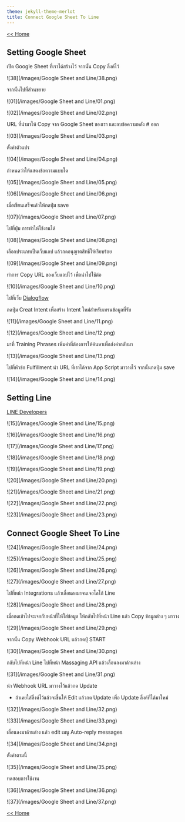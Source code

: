 ```yaml
---
theme: jekyll-theme-merlot
title: Connect Google Sheet To Line
---
```

[<< Home](https://yaikaew.github.io/index.html)

## Setting Google Sheet

เปิด Google Sheet ที่เราได้สร้างไว้ จากนั้น Copy ลิ้งค์ไว้

![38](/images/Google Sheet and Line/38.png)


จากนั้นไปที่ส่วนขยาย

![01](/images/Google Sheet and Line/01.png)

![02](/images/Google Sheet and Line/02.png)


URL ที่นำมาให้ Copy จาก Google Sheet ของเรา และลบข้อความหลัง # ออก

![03](/images/Google Sheet and Line/03.png)


ตั้งค่าตัวแปร

![04](/images/Google Sheet and Line/04.png)


กำหนดว่าให้แสดงข้อความแบบใด

![05](/images/Google Sheet and Line/05.png)

![06](/images/Google Sheet and Line/06.png)


เมื่อเขียนเสร็จแล้วให้กดปุ่ม save

![07](/images/Google Sheet and Line/07.png)


ไปที่ปุ่ม การทำให้ใช้งานได้

![08](/images/Google Sheet and Line/08.png)


เลือกประเภทเป็นเว็บแอป แล้วกดอนุญาตสิทธิ์ให้เรียบร้อย

![09](/images/Google Sheet and Line/09.png)


ทำการ Copy URL ของเว็บแอปไว้ เพื่อนำไปใช้ต่อ

![10](/images/Google Sheet and Line/10.png)


ไปที่เว็บ [Dialogflow](https://dialogflow.cloud.google.com)

กดปุ่ม Creat Intent เพื่อสร้าง Intent ใหม่สำหรับเทรนข้อมูลที่รับ

![11](/images/Google Sheet and Line/11.png)

![12](/images/Google Sheet and Line/12.png)



มาที่ Training Phrases เพิ่มคำที่ต้องการให้ค้นหาเพื่อส่งค่ากลับมา

![13](/images/Google Sheet and Line/13.png)



ไปที่หัวข้อ Fulfillment นำ URL ที่เราได้จาก App Script มาวางไว้ จากนั้นกดปุ่ม save

![14](/images/Google Sheet and Line/14.png)


## Setting Line

[LINE Developers](https://developers.line.biz/en/)

![15](/images/Google Sheet and Line/15.png)

![16](/images/Google Sheet and Line/16.png)

![17](/images/Google Sheet and Line/17.png)

![18](/images/Google Sheet and Line/18.png)

![19](/images/Google Sheet and Line/19.png)

![20](/images/Google Sheet and Line/20.png)

![21](/images/Google Sheet and Line/21.png)

![22](/images/Google Sheet and Line/22.png)

![23](/images/Google Sheet and Line/23.png)


## Connect Google Sheet To Line

![24](/images/Google Sheet and Line/24.png)

![25](/images/Google Sheet and Line/25.png)

![26](/images/Google Sheet and Line/26.png)

![27](/images/Google Sheet and Line/27.png)


ไปที่หน้า Integrations แล้วเลื่อนลงมาจนเจอโลโก้ Line 

![28](/images/Google Sheet and Line/28.png)


เมื่อกดเข้าไปจะเจอกับหน้าที่ให้ใส่ข้อมูล ให้กลับไปที่หน้า Line แล้ว Copy ข้อมูลต่าง ๆ มาวาง

![29](/images/Google Sheet and Line/29.png)


จากนั้น Copy Webhook URL แล้วกดปุ่ START

![30](/images/Google Sheet and Line/30.png)


กลับไปที่หน้า Line ไปที่หน้า Massaging API แล้วเลื่อนลงมาด้านล่าง 

![31](/images/Google Sheet and Line/31.png)


นำ Webhook URL มาวางไว้แล้วกด Update

* ถ้าเคยใส่ลิ้งค์ไว้แล้วจะขึ้นให้ Edit แล้วกด Update เพื่อ Update ลิ้งค์ที่ได้มาใหม่

![32](/images/Google Sheet and Line/32.png)

![33](/images/Google Sheet and Line/33.png)


เลื่อนลงมาด้านล่าง แล้ว edit เมนู Auto-reply messages

![34](/images/Google Sheet and Line/34.png)


ตั้งค่าตามนี้

![35](/images/Google Sheet and Line/35.png)


ทดสอบการใช้งาน

![36](/images/Google Sheet and Line/36.png)

![37](/images/Google Sheet and Line/37.png)


[<< Home](https://yaikaew.github.io/index.html)
